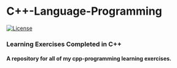 # C++-Language-Programming

[![License](https://img.shields.io/github/license/rowenpeebles/cpp-programming.svg?style=flat-square)](https://github.com/rowenpeebles/cpp-programming/blob/master/LICENSE)

### Learning Exercises Completed in C++

#### A repository for all of my cpp-programming learning exercises.
